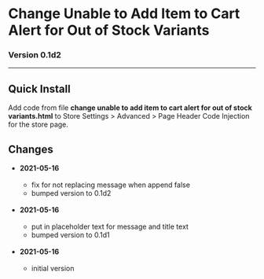 # Change Unable to Add Item to Cart Alert for Out of Stock Variants

### Version 0.1d2

---

## Quick Install

Add code from file **change unable to add item to cart alert for out of stock
variants.html** to Store Settings > Advanced > Page Header Code Injection for
the store page.

## Changes

* **2021-05-16**
<br><br>
  * fix for not replacing message when append false
  * bumped version to 0.1d2
  <br><br>
* **2021-05-16**
<br><br>
  * put in placeholder text for message and title text
  * bumped version to 0.1d1
  <br><br>
* **2021-05-16**
<br><br>
  * initial version
